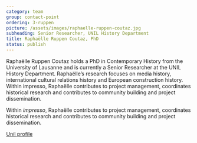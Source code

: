```yaml
---
category: team
group: contact-point
ordering: 3-ruppen
picture: /assets/images/raphaelle-ruppen-coutaz.jpg
subheading: Senior Researcher, UNIL History Department
title: Raphaëlle Ruppen Coutaz, PhD
status: publish
---
```


Raphaëlle Ruppen Coutaz holds a PhD in Contemporary History from the University of Lausanne and is currently a Senior Researcher at the UNIL History Department. Raphaëlle’s research focuses on media history, international cultural relations history and European construction history.
Within impresso, Raphaëlle contributes to project management, coordinates historical research and contributes to community building and project dissemination.

Within *impresso*, Raphaëlle contributes to project management, coordinates historical research and contributes to community building and project dissemination.

[Unil profile](https://applicationspub.unil.ch/interpub/noauth/php/Un/UnPers.php?PerNum=47312&LanCode=37&menu=coord)
